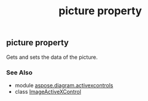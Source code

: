 ﻿---
title: picture property
second_title: Aspose.Diagram for Python via .NET API References
description: 
type: docs
weight: 170
url: /python-net/aspose.diagram.activexcontrols/imageactivexcontrol/picture/
is_root: false
---

## picture property


Gets and sets the data of the picture.

### See Also
* module [aspose.diagram.activexcontrols](../../)
* class [ImageActiveXControl](/diagram/python-net/aspose.diagram.activexcontrols/imageactivexcontrol)

